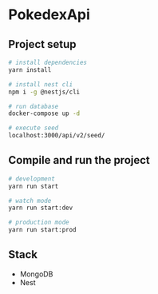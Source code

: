 # PokedexApi

## Project setup

```bash
# install dependencies
yarn install

# install nest cli
npm i -g @nestjs/cli

# run database
docker-compose up -d

# execute seed
localhost:3000/api/v2/seed/
```

## Compile and run the project

```bash
# development
yarn run start

# watch mode
yarn run start:dev

# production mode
yarn run start:prod
```

## Stack

- MongoDB
- Nest
